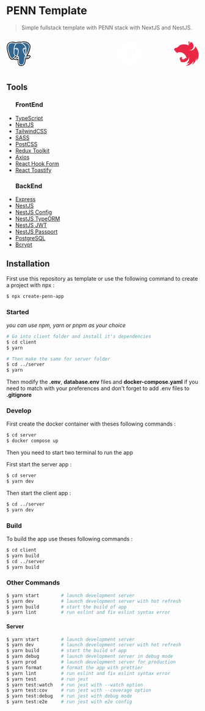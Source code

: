 # PENN Template

> Simple fullstack template with PENN stack with NextJS and NestJS.

<div align="center" style="width: 100%; display: flex; justify-content: space-between; align-items: center" >

<svg xmlns="http://www.w3.org/2000/svg" height="64" viewBox="0 0 25.6 25.6" width="64"><style><![CDATA[.B{stroke-linecap:round}.C{stroke-linejoin:round}.D{stroke-linejoin:miter}.E{stroke-width:.716}]]></style><g fill="none" stroke="#fff"><path d="M18.983 18.636c.163-1.357.114-1.555 1.124-1.336l.257.023c.777.035 1.793-.125 2.4-.402 1.285-.596 2.047-1.592.78-1.33-2.89.596-3.1-.383-3.1-.383 3.053-4.53 4.33-10.28 3.227-11.687-3.004-3.84-8.205-2.024-8.292-1.976l-.028.005c-.57-.12-1.2-.19-1.93-.2-1.308-.02-2.3.343-3.054.914 0 0-9.277-3.822-8.846 4.807.092 1.836 2.63 13.9 5.66 10.25C8.29 15.987 9.36 14.86 9.36 14.86c.53.353 1.167.533 1.834.468l.052-.044a2.01 2.01 0 0 0 .021.518c-.78.872-.55 1.025-2.11 1.346-1.578.325-.65.904-.046 1.056.734.184 2.432.444 3.58-1.162l-.046.183c.306.245.285 1.76.33 2.842s.116 2.093.337 2.688.48 2.13 2.53 1.7c1.713-.367 3.023-.896 3.143-5.81" fill="#000" stroke="#000" stroke-linecap="butt" stroke-width="2.149" class="D"/><path d="M23.535 15.6c-2.89.596-3.1-.383-3.1-.383 3.053-4.53 4.33-10.28 3.228-11.687-3.004-3.84-8.205-2.023-8.292-1.976l-.028.005a10.31 10.31 0 0 0-1.929-.201c-1.308-.02-2.3.343-3.054.914 0 0-9.278-3.822-8.846 4.807.092 1.836 2.63 13.9 5.66 10.25C8.29 15.987 9.36 14.86 9.36 14.86c.53.353 1.167.533 1.834.468l.052-.044a2.02 2.02 0 0 0 .021.518c-.78.872-.55 1.025-2.11 1.346-1.578.325-.65.904-.046 1.056.734.184 2.432.444 3.58-1.162l-.046.183c.306.245.52 1.593.484 2.815s-.06 2.06.18 2.716.48 2.13 2.53 1.7c1.713-.367 2.6-1.32 2.725-2.906.088-1.128.286-.962.3-1.97l.16-.478c.183-1.53.03-2.023 1.085-1.793l.257.023c.777.035 1.794-.125 2.39-.402 1.285-.596 2.047-1.592.78-1.33z" fill="#336791" stroke="none"/><g class="E"><g class="B"><path d="M12.814 16.467c-.08 2.846.02 5.712.298 6.4s.875 2.05 2.926 1.612c1.713-.367 2.337-1.078 2.607-2.647l.633-5.017M10.356 2.2S1.072-1.596 1.504 7.033c.092 1.836 2.63 13.9 5.66 10.25C8.27 15.95 9.27 14.907 9.27 14.907m6.1-13.4c-.32.1 5.164-2.005 8.282 1.978 1.1 1.407-.175 7.157-3.228 11.687" class="C"/><path d="M20.425 15.17s.2.98 3.1.382c1.267-.262.504.734-.78 1.33-1.054.49-3.418.615-3.457-.06-.1-1.745 1.244-1.215 1.147-1.652-.088-.394-.69-.78-1.086-1.744-.347-.84-4.76-7.29 1.224-6.333.22-.045-1.56-5.7-7.16-5.782S7.99 8.196 7.99 8.196" stroke-linejoin="bevel"/></g><g class="C"><path d="M11.247 15.768c-.78.872-.55 1.025-2.11 1.346-1.578.325-.65.904-.046 1.056.734.184 2.432.444 3.58-1.163.35-.49-.002-1.27-.482-1.468-.232-.096-.542-.216-.94.23z"/><path d="M11.196 15.753c-.08-.513.168-1.122.433-1.836.398-1.07 1.316-2.14.582-5.537-.547-2.53-4.22-.527-4.22-.184s.166 1.74-.06 3.365c-.297 2.122 1.35 3.916 3.246 3.733" class="B"/></g></g><g fill="#fff" class="D"><path d="M10.322 8.145c-.017.117.215.43.516.472s.558-.202.575-.32-.215-.246-.516-.288-.56.02-.575.136z" stroke-width=".239"/><path d="M19.486 7.906c.016.117-.215.43-.516.472s-.56-.202-.575-.32.215-.246.516-.288.56.02.575.136z" stroke-width=".119"/></g><path d="M20.562 7.095c.05.92-.198 1.545-.23 2.524-.046 1.422.678 3.05-.413 4.68" class="B C E"/></g></svg>

<svg xmlns="http://www.w3.org/2000/svg" version="1.1" xmlns:xlink="http://www.w3.org/1999/xlink" xmlns:svgjs="http://svgjs.com/svgjs" width="16" height="16" x="0" y="0" viewBox="0 0 401.994 401.994" style="enable-background:new 0 0 512 512" xml:space="preserve" class=""><g><path d="M394 154.175c-5.331-5.33-11.806-7.994-19.417-7.994H255.811V27.406c0-7.611-2.666-14.084-7.994-19.414C242.488 2.666 236.02 0 228.398 0h-54.812c-7.612 0-14.084 2.663-19.414 7.993-5.33 5.33-7.994 11.803-7.994 19.414v118.775H27.407c-7.611 0-14.084 2.664-19.414 7.994S0 165.973 0 173.589v54.819c0 7.618 2.662 14.086 7.992 19.411 5.33 5.332 11.803 7.994 19.414 7.994h118.771V374.59c0 7.611 2.664 14.089 7.994 19.417 5.33 5.325 11.802 7.987 19.414 7.987h54.816c7.617 0 14.086-2.662 19.417-7.987 5.332-5.331 7.994-11.806 7.994-19.417V255.813h118.77c7.618 0 14.089-2.662 19.417-7.994 5.329-5.325 7.994-11.793 7.994-19.411v-54.819c-.002-7.616-2.661-14.087-7.993-19.414z" fill="#ffffff" data-original="#000000" class=""></path></g></svg>

<svg id="express" xmlns="http://www.w3.org/2000/svg" viewBox="0 0 32 32" width="64" height="64" fill="#fff"><path d="M32 24.795c-1.164.296-1.884.013-2.53-.957l-4.594-6.356-.664-.88-5.365 7.257c-.613.873-1.256 1.253-2.4.944l6.87-9.222-6.396-8.33c1.1-.214 1.86-.105 2.535.88l4.765 6.435 4.8-6.4c.615-.873 1.276-1.205 2.38-.883l-2.48 3.288-3.36 4.375c-.4.5-.345.842.023 1.325L32 24.795zM.008 15.427l.562-2.764C2.1 7.193 8.37 4.92 12.694 8.3c2.527 1.988 3.155 4.8 3.03 7.95H1.48c-.214 5.67 3.867 9.092 9.07 7.346 1.825-.613 2.9-2.042 3.438-3.83.273-.896.725-1.036 1.567-.78-.43 2.236-1.4 4.104-3.45 5.273-3.063 1.75-7.435 1.184-9.735-1.248C1 21.6.434 19.812.18 17.9c-.04-.316-.12-.617-.18-.92q.008-.776.008-1.552zm1.498-.38h12.872c-.084-4.1-2.637-7.012-6.126-7.037-3.83-.03-6.58 2.813-6.746 7.037z"/></svg>

<svg xmlns="http://www.w3.org/2000/svg" version="1.1" xmlns:xlink="http://www.w3.org/1999/xlink" xmlns:svgjs="http://svgjs.com/svgjs" width="16" height="16" x="0" y="0" viewBox="0 0 401.994 401.994" style="enable-background:new 0 0 512 512" xml:space="preserve" class=""><g><path d="M394 154.175c-5.331-5.33-11.806-7.994-19.417-7.994H255.811V27.406c0-7.611-2.666-14.084-7.994-19.414C242.488 2.666 236.02 0 228.398 0h-54.812c-7.612 0-14.084 2.663-19.414 7.993-5.33 5.33-7.994 11.803-7.994 19.414v118.775H27.407c-7.611 0-14.084 2.664-19.414 7.994S0 165.973 0 173.589v54.819c0 7.618 2.662 14.086 7.992 19.411 5.33 5.332 11.803 7.994 19.414 7.994h118.771V374.59c0 7.611 2.664 14.089 7.994 19.417 5.33 5.325 11.802 7.987 19.414 7.987h54.816c7.617 0 14.086-2.662 19.417-7.987 5.332-5.331 7.994-11.806 7.994-19.417V255.813h118.77c7.618 0 14.089-2.662 19.417-7.994 5.329-5.325 7.994-11.793 7.994-19.411v-54.819c-.002-7.616-2.661-14.087-7.993-19.414z" fill="#ffffff" data-original="#000000" class=""></path></g></svg>

<svg id="nextjs" width="64px" height="64px" viewBox="0 0 256 256" version="1.1" xmlns="http://www.w3.org/2000/svg" xmlns:xlink="http://www.w3.org/1999/xlink" preserveAspectRatio="xMidYMid"><g><path d="M119.616813,0.0688905149 C119.066276,0.118932037 117.314565,0.294077364 115.738025,0.419181169 C79.3775171,3.69690087 45.3192571,23.3131775 23.7481916,53.4631946 C11.7364614,70.2271045 4.05395894,89.2428829 1.15112414,109.384595 C0.12512219,116.415429 0,118.492153 0,128.025062 C0,137.557972 0.12512219,139.634696 1.15112414,146.665529 C8.10791789,194.730411 42.3163245,235.11392 88.7116325,250.076335 C97.0197458,252.753556 105.778299,254.580072 115.738025,255.680985 C119.616813,256.106338 136.383187,256.106338 140.261975,255.680985 C157.453763,253.779407 172.017986,249.525878 186.382014,242.194795 C188.584164,241.068861 189.00958,240.768612 188.709286,240.518404 C188.509091,240.36828 179.124927,227.782837 167.86393,212.570214 L147.393939,184.922273 L121.743891,146.965779 C107.630108,126.098464 96.0187683,109.034305 95.9186706,109.034305 C95.8185728,109.009284 95.7184751,125.873277 95.6684262,146.465363 C95.5933529,182.52028 95.5683284,183.971484 95.1178886,184.82219 C94.4672532,186.048207 93.9667644,186.548623 92.915738,187.099079 C92.114956,187.499411 91.4142717,187.574474 87.6355816,187.574474 L83.3063539,187.574474 L82.1552297,186.848872 C81.4044966,186.373477 80.8539589,185.747958 80.4785924,185.022356 L79.9530792,183.896422 L80.0031281,133.729796 L80.0782014,83.5381493 L80.8539589,82.5623397 C81.25435,82.0369037 82.1051808,81.3613431 82.7057674,81.0360732 C83.7317693,80.535658 84.1321603,80.4856165 88.4613881,80.4856165 C93.5663734,80.4856165 94.4172043,80.6857826 95.7434995,82.1369867 C96.1188661,82.5373189 110.007429,103.454675 126.623656,128.650581 C143.239883,153.846488 165.962072,188.250034 177.122972,205.139048 L197.392766,235.839522 L198.418768,235.163961 C207.502639,229.259062 217.112023,220.852086 224.719453,212.09482 C240.910264,193.504394 251.345455,170.835585 254.848876,146.665529 C255.874878,139.634696 256,137.557972 256,128.025062 C256,118.492153 255.874878,116.415429 254.848876,109.384595 C247.892082,61.3197135 213.683675,20.9362052 167.288368,5.97379012 C159.105376,3.32158945 150.396872,1.49507389 140.637341,0.394160408 C138.234995,0.143952798 121.693842,-0.131275573 119.616813,0.0688905149 L119.616813,0.0688905149 Z M172.017986,77.4831252 C173.219159,78.0836234 174.195112,79.2345784 174.545455,80.435575 C174.74565,81.0861148 174.795699,94.9976579 174.74565,126.348671 L174.670577,171.336 L166.73783,159.17591 L158.780059,147.01582 L158.780059,114.313685 C158.780059,93.1711423 158.880156,81.2862808 159.030303,80.7108033 C159.430694,79.3096407 160.306549,78.2087272 161.507722,77.5581875 C162.533724,77.0327515 162.909091,76.98271 166.837928,76.98271 C170.541544,76.98271 171.19218,77.0327515 172.017986,77.4831252 Z" fill="#ffffff"/></g></svg>

<svg xmlns="http://www.w3.org/2000/svg" version="1.1" xmlns:xlink="http://www.w3.org/1999/xlink" xmlns:svgjs="http://svgjs.com/svgjs" width="16" height="16" x="0" y="0" viewBox="0 0 401.994 401.994" style="enable-background:new 0 0 512 512" xml:space="preserve" class=""><g><path d="M394 154.175c-5.331-5.33-11.806-7.994-19.417-7.994H255.811V27.406c0-7.611-2.666-14.084-7.994-19.414C242.488 2.666 236.02 0 228.398 0h-54.812c-7.612 0-14.084 2.663-19.414 7.993-5.33 5.33-7.994 11.803-7.994 19.414v118.775H27.407c-7.611 0-14.084 2.664-19.414 7.994S0 165.973 0 173.589v54.819c0 7.618 2.662 14.086 7.992 19.411 5.33 5.332 11.803 7.994 19.414 7.994h118.771V374.59c0 7.611 2.664 14.089 7.994 19.417 5.33 5.325 11.802 7.987 19.414 7.987h54.816c7.617 0 14.086-2.662 19.417-7.987 5.332-5.331 7.994-11.806 7.994-19.417V255.813h118.77c7.618 0 14.089-2.662 19.417-7.994 5.329-5.325 7.994-11.793 7.994-19.411v-54.819c-.002-7.616-2.661-14.087-7.993-19.414z" fill="#ffffff" data-original="#000000" class=""></path></g></svg>

<svg id="nestjs" xmlns="http://www.w3.org/2000/svg" viewBox="0 0 16.933 16.933" height="64" width="64"><path d="M9.97.033c-.122 0-.236.026-.34.06.223.15.345.345.407.568.004.03.013.052.017.083s.01.052.01.08c.018.385-.1.433-.184.66-.127.293-.092.608.06.86a.52.52 0 0 0 .052.096c-.166-1.106.757-1.273.927-1.618.013-.302-.236-.503-.433-.643-.188-.114-.36-.15-.516-.15zm1.39.25c-.018.1-.004.074-.01.127l-.01.114-.03.105c-.01.035-.022.07-.035.105l-.048.1c-.013.018-.022.035-.035.052l-.026.04-.066.087c-.026.026-.048.057-.08.08s-.052.052-.083.074c-.092.07-.197.122-.293.188-.03.022-.06.04-.087.066a.64.64 0 0 0-.083.07c-.03.026-.052.052-.08.083s-.048.057-.066.087l-.06.092-.048.1-.035.1-.03.11c-.004.018-.004.04-.01.057s-.004.035-.01.052l-.004.11c0 .026 0 .052.004.08 0 .035.004.07.013.11s.013.07.022.105l.035.105c.01.022.022.044.03.06l-1.006-.39-.507-.13-.276-.066a8.12 8.12 0 0 0-.796-.118c-.01 0-.013-.004-.022-.004l-.783-.04-.573.022c-.267.018-.534.052-.8.096l-.197.035-.394.087-.197.052-.188.083-.144.066c-.01.004-.018.004-.022.01l-.122.06c-.013.004-.022.01-.03.013l-.136.07c-.03.013-.06.03-.087.044-.013.01-.03.017-.04.022l-.114.066a1.1 1.1 0 0 0-.105.066l-.087.06-.096.07-.074.06c-.01.004-.018.013-.026.018l-.066.057c-.004.01-.013.013-.018.018l-.08.074-.087.083-.074.08c-.01.01-.022.018-.03.026a1.23 1.23 0 0 1-.074.079c-.004.01-.013.013-.018.022l-.1.105-.236.227c-.08.07-.162.136-.245.192l-.262.166c-.087.048-.18.092-.276.13a3.15 3.15 0 0 1-.284.105c-.184.04-.372.114-.534.127-.035 0-.074.01-.11.013l-.11.026-.105.04a1.12 1.12 0 0 0-.105.048c-.03.022-.066.04-.096.06s-.06.048-.087.074-.06.052-.087.08l-.074.087c-.022.035-.048.066-.066.1a.77.77 0 0 0-.061.101l-.048.114-.04.114-.022.105c-.013.052-.013.105-.018.13S0 5.635 0 5.666a.25.25 0 0 0 .004.057c.004.03.01.057.018.083l.03.08c.013.03.03.057.048.083l.057.08.074.07a.64.64 0 0 0 .083.07c.105.092.13.122.267.192.022.013.044.022.07.035.013.013.013.017.018.026.004.035.013.07.022.105a.59.59 0 0 0 .035.105l.035.08c.004.01.01.018.013.022l.052.096.066.092.074.083c.026.026.052.048.083.074l.087.066c.03.022.06.04.096.057a.71.71 0 0 0 .101.048c.026.013.057.022.087.03s.057.018.074.022c-.013.236-.018.46.018.538.04.087.232-.18.424-.485-.026.302-.044.656 0 .76s.31-.232.538-.608c3.1-.717 5.93 1.426 6.227 4.452-.057-.472-.638-.735-.905-.67-.13.324-.354.74-.713.997.03-.29.017-.586-.044-.875a2.83 2.83 0 0 1-.542 1.102c-.415.03-.83-.17-1.05-.472-.018-.013-.022-.04-.035-.057l-.035-.092c-.013-.03-.022-.06-.026-.092s-.004-.06-.004-.096v-.066c.004-.03.013-.06.022-.092l.03-.092c.018-.03.03-.06.052-.092.074-.2.074-.38-.06-.48-.026-.018-.052-.03-.083-.044-.018-.004-.04-.013-.057-.018l-.035-.013-.092-.022a.33.33 0 0 0-.092-.013.71.71 0 0 0-.096-.009c-.022 0-.044.004-.066.004a.34.34 0 0 0-.096.013l-.092.017-.092.03-.087.04-.083.044c-1.02.665-.41 2.22.284 2.672-.262.048-.53.105-.603.162.18.122.376.22.582.302l.708.2c.363.08.73.105 1.102.083a4.16 4.16 0 0 0 3.813-3.551l.026.114.04.245.018.118.01.13.01.144v.07c0 .022.004.048.004.07s-.004.052-.004.08v.06c0 .03-.004.057-.004.087 0 .017 0 .035-.004.057l-.004.096c-.004.013-.004.026-.004.04l-.013.1c0 .013 0 .026-.004.04l-.017.127v.01l-.026.122-.026.13-.035.136-.035.136-.044.14-.096.254-.052.127-.06.122c-.004.013-.01.022-.013.03-.293.586-.713 1.09-1.238 1.482-.035.022-.07.048-.105.074-.01.01-.022.013-.03.022l-.096.066.013.026h.004l.184-.026h.004l.34-.06c.03-.004.066-.013.096-.022l.06-.013.092-.017.08-.022c.437-.105.86-.25 1.268-.42-.695.95-1.627 1.714-2.716 2.217.503-.035 1.006-.118 1.49-.258 1.762-.52 3.245-1.705 4.133-3.302a6.98 6.98 0 0 1-1.176 2.812c.424-.28.813-.603 1.168-.97a6.93 6.93 0 0 0 1.841-3.717c.15.69.192 1.404.127 2.108 3.157-4.404.262-8.97-.95-10.172-.004-.01-.01-.013-.01-.022-.01.052-.013.105-.017.157-.013.1-.026.197-.044.293s-.048.192-.074.29-.066.188-.105.28-.083.18-.13.267a2.98 2.98 0 0 1-.157.249c-.057.083-.118.162-.18.236a3.27 3.27 0 0 1-.206.219c-.044.04-.083.074-.127.11l-.1.087a2.44 2.44 0 0 1-.245.171 3.03 3.03 0 0 1-.258.149c-.092.044-.184.083-.276.122a3.08 3.08 0 0 1-.284.092c-.096.026-.197.048-.293.066s-.2.026-.297.035c-.07.004-.14.01-.2.01-.1 0-.2-.01-.297-.018s-.2-.022-.298-.044a2.21 2.21 0 0 1-.293-.074h-.004c.096-.01.192-.018.29-.035s.197-.04.293-.066.192-.057.284-.092.188-.08.276-.122a3.06 3.06 0 0 0 .262-.144c.083-.057.166-.114.245-.175a2.39 2.39 0 0 0 .223-.197c.074-.066.14-.14.206-.214s.127-.157.184-.236c.01-.013.018-.03.026-.044l.127-.2c.048-.087.092-.175.13-.267s.074-.184.105-.28.052-.188.074-.284.035-.197.044-.293.017-.2.017-.297c0-.07-.004-.14-.01-.2-.01-.1-.022-.197-.035-.293a3.2 3.2 0 0 0-.066-.293c-.03-.092-.06-.188-.096-.28s-.08-.184-.122-.27-.096-.175-.15-.258-.114-.162-.175-.24l-.2-.223a2.73 2.73 0 0 0-.114-.109 8.05 8.05 0 0 0-.608-.429c-.03-.017-.057-.03-.087-.044-.144-.092-.28-.14-.415-.184z" fill="#ea2845" fill-rule="evenodd"/></svg>

</div>

## Tools

<div style="width: 100%; dipslay: flex; flex-direction: row;">

<ul style="width: 45%;">
<h3>FrontEnd</h3>
<li><a href='https://www.typescriptlang.org/'>TypeScript</a></li>
<li><a href='https://nextjs.org/'>NextJS</a></li>
<li><a href='https://tailwindcss.com/'>TailwindCSS</a></li>
<li><a href='https://sass-lang.com/'>SASS</a></li>
<li><a href='https://postcss.org/'>PostCSS</a></li>
<li><a href='https://redux-toolkit.js.org/'>Redux Toolkit</a></li>
<li><a href='https://axios-http.com/'>Axios</a></li>
<li><a href='https://react-hook-form.com/'>React Hook Form</a></li>
<li><a href='https://github.com/fkhadra/react-toastify'>React Toastify</a></li>
</ul>

<ul style="width: 45%;">
<h3>BackEnd</h3>
<li><a href='https://expressjs.com/'>Express</a></li>
<li><a href='https://nestjs.com/'>NestJS</a></li>
<li><a href='https://github.com/nestjs/config'>NestJS Config</a></li>
<li><a href='https://github.com/nestjs/typeorm'>NestJS TypeORM</a></li>
<li><a href='https://github.com/nestjs/jwt'>NestJS JWT</a></li>
<li><a href='https://github.com/nestjs/passport'>NestJS Passport</a></li>
<li><a href='https://www.postgresql.org/'>PostgreSQL</a></li>
<li><a href='https://www.npmjs.com/package/bcrypt'>Bcrypt</a></li>
</ul>

</div>

## Installation

First use this repository as template or use the following command to create a project with npx :

```bash
$ npx create-penn-app
```

### Started

_you can use npm, yarn or pnpm as your choice_

```bash
# Go into client folder and install it's dependencies
$ cd client
$ yarn

# Then make the same for server folder
$ cd ../server
$ yarn
```

Then modify the **.env**, **database.env** files and **docker-compose.yaml** if you need to match with your preferences and don't forget to add .env files to **.gitignore**

### Develop

First create the docker container with theses following commands :

```bash
$ cd server
$ docker compose up
```

Then you need to start two terminal to run the app

First start the server app :

```bash
$ cd server
$ yarn dev
```

Then start the client app :

```bash
$ cd ../server
$ yarn dev
```

### Build

To build the app use theses following commands :

```bash
$ cd client
$ yarn build
$ cd ../server
$ yarn build
```

### Other Commands

```bash
$ yarn start        # launch development server
$ yarn dev          # launch development server with hot refresh
$ yarn build        # start the build of app
$ yarn lint         # run eslint and fix eslint syntax error
```

#### Server

```bash
$ yarn start        # launch development server
$ yarn dev          # launch development server with hot refresh
$ yarn build        # start the build of app
$ yarn debug        # launch development server in debug mode
$ yarn prod         # launch development server for production
$ yarn format       # format the app with prettier
$ yarn lint         # run eslint and fix eslint syntax error
$ yarn test         # run jest
$ yarn test:watch   # run jest with --watch option
$ yarn test:cov     # run jest with --coverage option
$ yarn test:debug   # run jest with debug mode
$ yarn test:e2e     # run jest with e2e config
```
